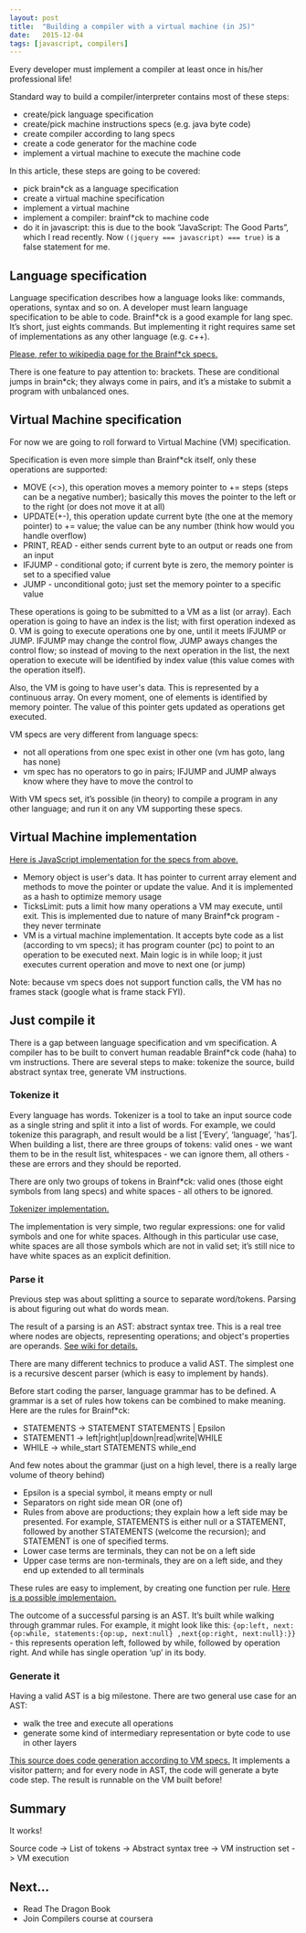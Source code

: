 ```yaml
---
layout: post
title:  "Building a compiler with a virtual machine (in JS)"
date:   2015-12-04
tags: [javascript, compilers]
---
```


Every developer must implement a compiler at least once in his/her professional life!

Standard way to build a compiler/interpreter contains most of these steps:

 - create/pick language specification
 - create/pick machine instructions specs (e.g. java byte code)
 - create compiler according to lang specs
 - create a code generator for the machine code
 - implement a virtual machine to execute the machine code

In this article, these steps are going to be covered:

 - pick brain*ck as a language specification
 - create a virtual machine specification
 - implement a virtual machine
 - implement a compiler: brainf*ck to machine code
 - do it in javascript: this is due to the book “JavaScript: The Good Parts”, which I read recently. Now ```((jquery === javascript) === true)``` is a false statement for me.

## Language specification

Language specification describes how a language looks like: commands, operations, syntax and so on. A developer must learn language specification to be able to code.
Brainf*ck is a good example for lang spec. It’s short, just eights commands. But implementing it right requires same set of implementations as any other language (e.g. c++).

[Please, refer to wikipedia page for the Brainf*ck specs.](https://en.wikipedia.org/wiki/Brainfuck)

There is one feature to pay attention to: brackets. These are conditional jumps in brain*ck; they always come in pairs, and it’s a mistake to submit a program with unbalanced ones.


## Virtual Machine specification

For now we are going to roll forward to Virtual Machine (VM) specification.

Specification is even more simple than Brainf*ck itself, only these operations are supported:

- MOVE (<>), this operation moves a memory pointer to += steps (steps can be a negative number); basically this moves the pointer to the left or to the right (or does not move it at all)
- UPDATE(+-), this operation update current byte (the one at the memory pointer) to += value; the value can be any number (think how would you handle overflow)
- PRINT, READ - either sends current byte to an output or reads one from an input
- IFJUMP - conditional goto; if current byte is zero, the memory pointer is set to a specified value
- JUMP  - unconditional goto; just set the memory pointer to a specific value

These operations is going to be submitted to a VM as a list (or array). Each operation is going to have an index is the list; with first operation indexed as 0. VM is going to execute operations one by one, until it meets IFJUMP or JUMP.  IFJUMP may change the control flow, JUMP aways changes the control flow; so instead of moving to the next operation in the list, the next operation to execute will be identified by index value (this value comes with the operation itself).

Also, the VM is going to have user's data. This is represented by a continuous array. On every moment, one of elements is identified by memory pointer. The value of this pointer gets updated as operations get executed.

VM specs are very different from language specs:

- not all operations from one spec exist in other one (vm has goto, lang has none)
- vm spec has no operators to go in pairs; IFJUMP and JUMP always know where they have to move the control to

With VM specs set, it’s possible (in theory) to compile a program in any other language; and run it on any VM supporting these specs.

## Virtual Machine implementation

[Here is JavaScript implementation for the specs from above.](https://github.com/andrewromanenco/brainfk-js/blob/master/js/vm.js)

- Memory object is user's data. It has pointer to current array element and methods to move the pointer or update the value. And it is implemented as a hash to optimize memory usage
- TicksLimit: puts a limit how many operations a VM may execute, until exit. This is implemented due to nature of many Brainf*ck program - they never terminate
- VM is a virtual machine implementation. It accepts byte code as a list (according to vm specs); it has program counter (pc) to point to an operation to be executed next. Main logic is in while loop; it just executes current operation and move to next one (or jump)

Note: because vm specs does not support function calls, the VM has no frames stack (google what is frame stack FYI).

## Just compile it

There is a gap between language specification and vm specification. A compiler has to be built to convert human readable Brainf*ck code (haha) to vm instructions. There are several steps to make: tokenize the source, build abstract syntax tree, generate VM instructions.

### Tokenize it

Every language has words. Tokenizer is a tool to take an input source code as a single string and split it into a list of words. For example, we could tokenize this paragraph, and result would be a list [‘Every’, ‘language’, 'has’]. When building a list, there are three groups of tokens: valid ones - we want them to be in the result list, whitespaces - we can ignore them, all others - these are errors and they should be reported.

There are only two groups of tokens in Brainf*ck: valid ones (those eight symbols from lang specs) and white spaces - all others to be ignored.

[Tokenizer implementation.](https://github.com/andrewromanenco/brainfk-js/blob/master/js/tokenizer.js)

The implementation is very simple, two regular expressions: one for valid symbols and one for white spaces. Although in this particular use case, white spaces are all those symbols which are not in valid set; it’s still nice to have white spaces as an explicit definition.

### Parse it
Previous step was about splitting a source to separate word/tokens. Parsing is about figuring out what do words mean.

The result of a parsing is an AST: abstract syntax tree. This is a real tree where nodes are objects, representing operations; and object's properties are operands. [See wiki for details.](https://en.wikipedia.org/wiki/Abstract_syntax_tree)

There are many different technics to produce a valid AST. The simplest one is a recursive descent parser (which is easy to implement by hands).

Before start coding the parser, language grammar has to be defined. A grammar is a set of rules how tokens can be combined to make meaning. Here are the rules for Brainf*ck:

- STATEMENTS -&gt; STATEMENT STATEMENTS &#124; Epsilon
- STATEMENT1 -&gt; left&#124;right&#124;up&#124;down&#124;read&#124;write&#124;WHILE
- WHILE -&gt; while_start STATEMENTS while_end

And few notes about the grammar (just on a high level, there is a really large volume of theory behind)

- Epsilon is a special symbol, it means empty or null
- Separators on right side mean OR (one of)
- Rules from above are productions; they explain how a left side may be presented. For example, STATEMENTS is either null or a STATEMENT, followed by another STATEMENTS (welcome the recursion); and STATEMENT is one of specified terms.
- Lower case terms are terminals, they can not be on a left side
- Upper case terms are non-terminals, they are on a left side, and they end up extended to all terminals

These rules are easy to implement, by creating one function per rule. [Here is a possible implementaion.](https://github.com/andrewromanenco/brainfk-js/blob/master/js/parser.js)

The outcome of a successful parsing is an AST. It’s built while walking through grammar rules. For example, it might look like this: ```{op:left, next:{op:while, statements:{op:up, next:null} ,next{op:right, next:null}:}}``` - this represents operation left, followed by while, followed by operation right. And while has single operation ‘up’ in its body.

### Generate it

Having a valid AST is a big milestone. There are two general use case for an AST:

- walk the tree and execute all operations
- generate some kind of intermediary representation or byte code to use in other layers

[This source does code generation according to VM specs.](https://github.com/andrewromanenco/brainfk-js/blob/master/js/compiler.js) It implements a visitor pattern; and for every node in AST, the code will generate a byte code step. The result is runnable on the VM built before!

## Summary
It works!

Source code -&gt; List of tokens -&gt; Abstract syntax tree -&gt; VM instruction set -&gt; VM execution

## Next...

 - Read The Dragon Book
 - Join Compilers course at coursera

